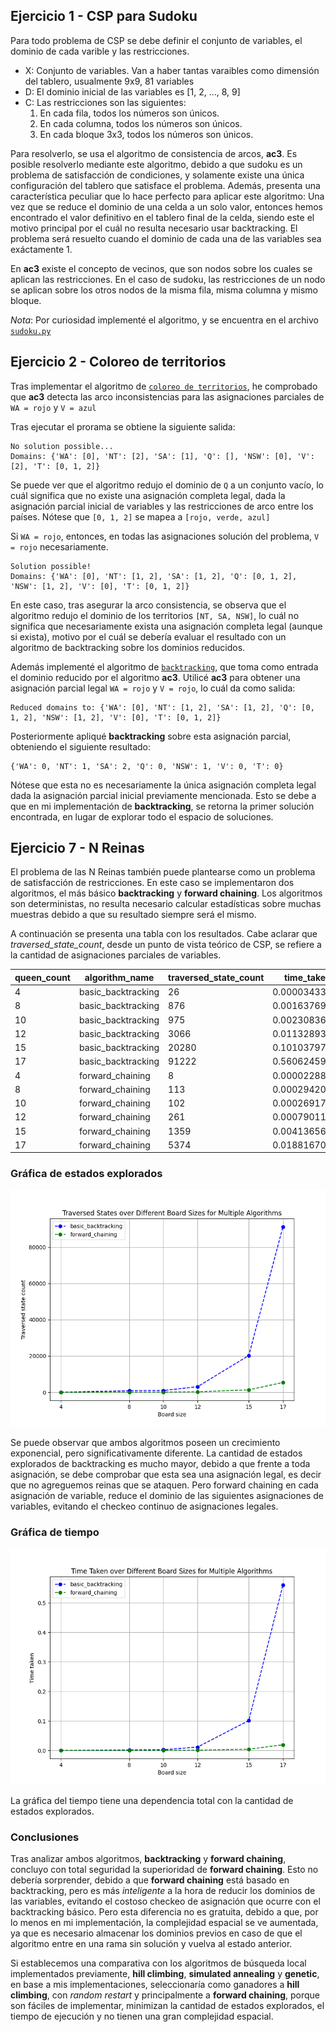 ## Ejercicio 1 - CSP para Sudoku
Para todo problema de CSP se debe definir el conjunto de variables, el dominio de cada varible y las restricciones.
 - X: Conjunto de variables. Van a haber tantas varaibles como dimensión del tablero, usualmente 9x9, 81 variables
 - D: El dominio inicial de las variables es [1, 2, ..., 8, 9]
 - C: Las restricciones son las siguientes:
    1. En cada fila, todos los números son únicos.
    2. En cada columna, todos los números son únicos.
    3. En cada bloque 3x3, todos los números son únicos.


Para resolverlo, se usa el algoritmo de consistencia de arcos, **ac3**. 
Es posible resolverlo mediante este algoritmo, debido a que sudoku es un problema de satisfacción de condiciones, y solamente existe una única configuración del tablero que satisface el problema. Además, presenta una característica peculiar que lo hace perfecto para aplicar este algoritmo: Una vez que se reduce el dominio de una celda a un solo valor, entonces hemos encontrado el valor definitivo en el tablero final de la celda, siendo este el motivo principal por el cuál no resulta necesario usar backtracking.
El problema será resuelto cuando el dominio de cada una de las variables sea exáctamente 1.

En **ac3** existe el concepto de vecinos, que son nodos sobre los cuales se aplican las restricciones. En el caso de sudoku, las restricciones de un nodo se aplican sobre los otros nodos de la misma fila, misma columna y mismo bloque.

*Nota*: Por curiosidad implementé el algoritmo, y se encuentra en el archivo 
[`sudoku.py`](code/sudoku.py)
## Ejercicio 2 - Coloreo de territorios

Tras implementar el algoritmo de [`coloreo de territorios`](code/coloring/coloring_ac3.py), he comprobado que **ac3** detecta las arco inconsistencias para las asignaciones parciales de `WA = rojo` y `V = azul`

Tras ejecutar el prorama se obtiene la siguiente salida:
 ```
No solution possible...
Domains: {'WA': [0], 'NT': [2], 'SA': [1], 'Q': [], 'NSW': [0], 'V': [2], 'T': [0, 1, 2]}
```
Se puede ver que el algoritmo redujo el dominio de `Q` a un conjunto vacío, lo cuál significa que no existe una asignación completa legal, dada la asignación parcial inicial de variables y las restricciones de arco entre los países.
Nótese que `[0, 1, 2]` se mapea a `[rojo, verde, azul]`

Si `WA = rojo`, entonces, en todas las asignaciones solución del problema, `V = rojo` necesariamente.
```
Solution possible!
Domains: {'WA': [0], 'NT': [1, 2], 'SA': [1, 2], 'Q': [0, 1, 2], 'NSW': [1, 2], 'V': [0], 'T': [0, 1, 2]}
```
En este caso, tras asegurar la arco consistencia, se observa que el algoritmo redujo el dominio de los territorios `[NT, SA, NSW]`, lo cuál no significa que necesariamente exista una asignación completa legal (aunque si exista), motivo por el cuál se debería evaluar el resultado con un algoritmo de backtracking sobre los dominios reducidos.


Además implementé el algoritmo de [`backtracking`](code/coloring/coloring_backtracking.py), que toma como entrada el dominio reducido por el algoritmo **ac3**. Utilicé **ac3** para obtener una asignación parcial legal `WA = rojo` y `V = rojo`, lo cuál da como salida:
```
Reduced domains to: {'WA': [0], 'NT': [1, 2], 'SA': [1, 2], 'Q': [0, 1, 2], 'NSW': [1, 2], 'V': [0], 'T': [0, 1, 2]}
```
Posteriormente apliqué **backtracking** sobre esta asignación parcial, obteniendo el siguiente resultado:
```
{'WA': 0, 'NT': 1, 'SA': 2, 'Q': 0, 'NSW': 1, 'V': 0, 'T': 0}
```
Nótese que esta no es necesariamente la única asignación completa legal dada la asignación parcial inicial previamente mencionada. Esto se debe a que en mi implementación de **backtracking**, se retorna la primer solución encontrada, en lugar de explorar todo el espacio de soluciones.

## Ejercicio 7 - N Reinas

El problema de las N Reinas también puede plantearse como un problema de satisfacción de restricciones. En este caso se implementaron dos algoritmos, el más básico **backtracking** y **forward chaining**.
Los algoritmos son deterministas, no resulta necesario calcular estadísticas sobre muchas muestras debido a que su resultado siempre será el mismo. 

A continuación se presenta una tabla con los resultados. Cabe aclarar que *traversed_state_count*, desde un punto de vista teórico de CSP, se refiere a la cantidad de asignaciones parciales de variables.

| queen_count | algorithm_name     | traversed_state_count | time_taken (seconds)   |
|-------------|--------------------|-----------------------|------------------------|
| 4           | basic_backtracking  | 26                    | 0.000034332275390625  |
| 8           | basic_backtracking  | 876                   | 0.0016376972198486328 |
| 10          | basic_backtracking  | 975                   | 0.002308368682861328  |
| 12          | basic_backtracking  | 3066                  | 0.011328935623168945  |
| 15          | basic_backtracking  | 20280                 | 0.10103797912597656   |
| 17          | basic_backtracking  | 91222                 | 0.5606245994567871    |
| 4           | forward_chaining    | 8                     | 0.00002288818359375   |
| 8           | forward_chaining    | 113                   | 0.0002942085266113281 |
| 10          | forward_chaining    | 102                   | 0.0002691745758056641 |
| 12          | forward_chaining    | 261                   | 0.0007901191711425781 |
| 15          | forward_chaining    | 1359                  | 0.004136562347412109  |
| 17          | forward_chaining    | 5374                  | 0.018816709518432617  |


### Gráfica de estados explorados
![](images/traverses_states_combined.png)

Se puede observar que ambos algoritmos poseen un crecimiento exponencial, pero significativamente diferente.
La cantidad de estados explorados de backtracking es mucho mayor, debido a que frente a toda asignación, se debe comprobar que esta sea una asignación legal, es decir que no agreguemos reinas que se ataquen.
Pero forward chaining en cada asignación de variable, reduce el dominio de las siguientes asignaciones de variables, evitando el checkeo continuo de asignaciones legales.

### Gráfica de tiempo
![](images/time_taken_combined.png)

La gráfica del tiempo tiene una dependencia total con la cantidad de estados explorados.


### Conclusiones
Tras analizar ambos algoritmos, **backtracking** y **forward chaining**, concluyo con total seguridad la superioridad de **forward chaining**. Esto no debería sorprender, debido a que **forward chaining** está basado en backtracking, pero es más *inteligente* a la hora de reducir los dominios de las variables, evitando el costoso checkeo de asignación que ocurre con el backtracking básico.
Pero esta diferencia no es gratuita, debido a que, por lo menos en mi implementación, la complejidad espacial se ve aumentada, ya que es necesario almacenar los dominios previos en caso de que el algoritmo entre en una rama sin solución y vuelva al estado anterior.

Si establecemos una comparativa con los algoritmos de búsqueda local implementados previamente, **hill climbing**, **simulated annealing** y **genetic**, en base a mis implementaciones, seleccionaría como ganadores a **hill climbing**, con *random restart* y principalmente a **forward chaining**, porque son fáciles de implementar, minimizan la cantidad de estados explorados, el tiempo de ejecución y no tienen una gran complejidad espacial.
